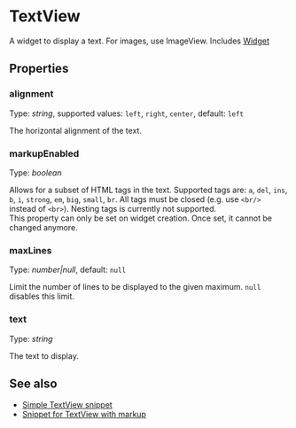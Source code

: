 ---
---
# TextView
A widget to display a text. For images, use ImageView.
Includes [Widget](Widget.md)

## Properties
### alignment
Type: *string*, supported values: `left`, `right`, `center`, default: `left`

The horizontal alignment of the text.
### markupEnabled
Type: *boolean*

Allows for a subset of HTML tags in the text. Supported tags are: `a`, `del`, `ins`, `b`, `i`, `strong`, `em`, `big`, `small`, `br`. All tags must be closed (e.g. use `<br/>` instead of `<br>`). Nesting tags is currently not supported.<br/>This property can only be set on widget creation. Once set, it cannot be changed anymore.
### maxLines
Type: *number|null*, default: `null`

Limit the number of lines to be displayed to the given maximum. `null` disables this limit.
### text
Type: *string*

The text to display.

## See also
- [Simple TextView snippet](https://github.com/eclipsesource/tabris-js/blob/master/snippets/textview/textview.js)
- [Snippet for TextView with markup](https://github.com/eclipsesource/tabris-js/blob/master/snippets/textview-markup/textview-markup.js)

